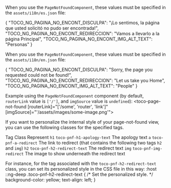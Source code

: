 
When you use the `PageNotFoundComponent`, these values must be specified in the `assets/i18n/es.json` file:

{
    "TOCO_NG_PAGINA_NO_ENCONT_DISCULPA": "¡Lo sentimos, la página que usted solicitó no pudo ser encontrada!",
    "TOCO_NG_PAGINA_NO_ENCONT_REDIRECCION": "Vamos a llevarlo a la página Principal",
    "TOCO_NG_PAGINA_NO_ENCONT_IMG_ALT_TEXT": "Personas"
}



When you use the `PageNotFoundComponent`, these values must be specified in the `assets/i18n/en.json` file:

{
    "TOCO_NG_PAGINA_NO_ENCONT_DISCULPA": "Sorry, the page you requested could not be found!",
    "TOCO_NG_PAGINA_NO_ENCONT_REDIRECCION": "Let us take you Home",
    "TOCO_NG_PAGINA_NO_ENCONT_IMG_ALT_TEXT": "People"
}



Example using the `PageNotFoundComponent` component (by default, `routerLink` value is `['/']`, and `imgSource` value is `undefined`): 
<toco-page-not-found [routerLink]="['/some', 'router', 'link']" [imgSource]="'/assets/images/some-image.png'">
</toco-page-not-found>



If you want to personalize the internal style of your page-not-found view, you can use the following classes for the specified tags. 

Tag			Class								Represent
`h1`		`toco-pnf-h1-apology-text`			The apology text
`a`			`toco-pnf-a-redirect`				The link to redirect (that contains the following two tags `h2` and `img`)
`h2`		`toco-pnf-h2-redirect-text`			The redirect text
`img`		`toco-pnf-img-redirect`				The image to show underneath the redirect text

For instance, for the tag associated with the `toco-pnf-h2-redirect-text` class, you can set its personalized style in the CSS file in this way: 
:host ::ng-deep .toco-pnf-h2-redirect-text
{
    /* Set the personalized style. */
    background-color: yellow;
    text-align: left;
}
